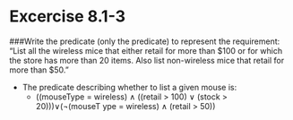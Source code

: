 # Excercise 8.1-3
###Write the predicate (only the predicate) to represent the requirement: “List all the wireless mice that either retail for more than $100 or for which the store has more than 20 items. Also list non-wireless mice that retail for more than $50.”

- The predicate describing whether to list a given mouse is:
    - ((mouseType = wireless) ∧ ((retail > 100) ∨ (stock > 20)))∨(¬(mouseT ype = wireless) ∧ (retail > 50))
